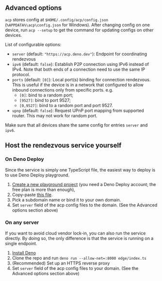 
## Advanced options

`acp` stores config at `$HOME/.config/acp/config.json` (`%APPDATA%\acp\config.json` for Windows).
After changing config on one device, run `acp --setup` to get the command for updating configs on other devices.

List of configurable options:

- `server` (default: `"https://acp.deno.dev"`): Endpoint for coordinating rendezvous
- `ipv6` (default: `false`): Establish P2P connection using IPv6 instead of IPv4.
  Note that both ends of a connection need to use the same IP protocol.
- `ports` (default: `[0]`): Local port(s) binding for connection rendezvous.
  This is useful if the device is in a network that configured to allow inbound connections only from specific ports.
  e.g.
	- `[0]`: bind to a random port;
	- `[9527]`: bind to port 9527;
	- `[0,9527]`: bind to a random port and port 9527.
- `upnp` (default: `false`): Request UPnP port mapping from supported router.
  This may not work for random port.

Make sure that all devices share the same config for entries `server` and `ipv6`.


## Host the rendezvous service yourself

### On Deno Deploy

Since the service is simply one TypeScript file, the easiest way to deploy is to use Deno Deploy playground.

1. [Create a new playground project](https://dash.deno.com/new) (you need a Deno Deploy account; the free plan is more than enough),
2. Copy-paste [this file](../edge/index.ts).
3. Pick a subdomain name or bind it to your own domain.
4. Set `server` field of the acp config files to the domain. (See the Advanced options section above)

### On any server

If you want to avoid cloud vendor lock-in, you can also run the service directly.
By doing so, the only difference is that the service is running on a single endpoint.

1. [Install Deno](https://deno.land/manual/getting_started/installation)
2. Clone the repo and run `deno run --allow-net=:8000 edge/index.ts`
3. (Recommended) Set up an HTTPS reverse proxy
4. Set `server` field of the acp config files to your domain. (See the Advanced options section above)
